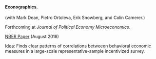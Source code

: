 ---
---

#### [Econographics.]({{https://www.journals.uchicago.edu/doi/full/10.1086/723044}})

(with Mark Dean, Pietro Ortoleva, Erik Snowberg, and Colin Camerer.)

Forthcoming at _Journal of Political Economy Microeconomics_.

[NBER Paper](https://www.nber.org/papers/w24931) (August 2018)

<ins>Idea:</ins> Finds clear patterns of correlations betweeen behavioral economic measures in a large-scale representative-sample incentivized survey. 
